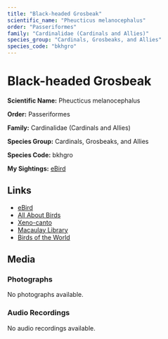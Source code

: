 ```yaml
---
title: "Black-headed Grosbeak"
scientific_name: "Pheucticus melanocephalus"
order: "Passeriformes"
family: "Cardinalidae (Cardinals and Allies)"
species_group: "Cardinals, Grosbeaks, and Allies"
species_code: "bkhgro"
---
```


# Black-headed Grosbeak

**Scientific Name:** Pheucticus melanocephalus

**Order:** Passeriformes

**Family:** Cardinalidae (Cardinals and Allies)

**Species Group:** Cardinals, Grosbeaks, and Allies

**Species Code:** bkhgro

**My Sightings:** [eBird](https://ebird.org/lifelist?r=world&time=life&spp=bkhgro)

## Links
* [eBird](https://ebird.org/species/bkhgro) 
* [All About Birds](https://www.allaboutbirds.org/guide/bkhgro) 
* [Xeno-canto](https://www.xeno-canto.org/species/bkhgro) 
* [Macaulay Library](https://search.macaulaylibrary.org/catalog?taxonCode=bkhgro&sort=rating_rank_desc)
* [Birds of the World](https://birdsoftheworld.org/bow/species/bkhgro)

## Media
### Photographs
No photographs available.

### Audio Recordings
No audio recordings available.
